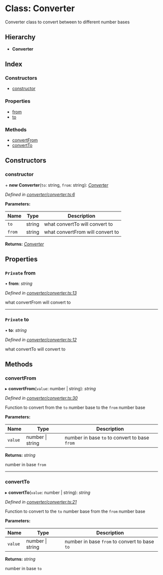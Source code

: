 
# Class: Converter

Converter class to convert between to different number bases

## Hierarchy

* **Converter**

## Index

### Constructors

* [constructor](_converter_converter_.converter.md#constructor)

### Properties

* [from](_converter_converter_.converter.md#private-from)
* [to](_converter_converter_.converter.md#private-to)

### Methods

* [convertFrom](_converter_converter_.converter.md#convertfrom)
* [convertTo](_converter_converter_.converter.md#convertto)

## Constructors

### <a id="constructor" name="constructor"></a>  constructor

\+ **new Converter**(`to`: string, `from`: string): *[Converter](_converter_converter_.converter.md)*

*Defined in [converter/converter.ts:6](https://github.com/nvitaterna/bconvert/blob/master/src/converter/converter.ts#L6)*

**Parameters:**

Name | Type | Description |
------ | ------ | ------ |
`to` | string | what convertTo will convert to |
`from` | string | what convertFrom will convert to  |

**Returns:** *[Converter](_converter_converter_.converter.md)*

## Properties

### <a id="private-from" name="private-from"></a> `Private` from

• **from**: *string*

*Defined in [converter/converter.ts:13](https://github.com/nvitaterna/bconvert/blob/master/src/converter/converter.ts#L13)*

what convertFrom will convert to

___

### <a id="private-to" name="private-to"></a> `Private` to

• **to**: *string*

*Defined in [converter/converter.ts:12](https://github.com/nvitaterna/bconvert/blob/master/src/converter/converter.ts#L12)*

what convertTo will convert to

## Methods

### <a id="convertfrom" name="convertfrom"></a>  convertFrom

▸ **convertFrom**(`value`: number | string): *string*

*Defined in [converter/converter.ts:30](https://github.com/nvitaterna/bconvert/blob/master/src/converter/converter.ts#L30)*

Function to convert from the `to` number base to the `from` number base

**Parameters:**

Name | Type | Description |
------ | ------ | ------ |
`value` | number &#124; string | number in base `to` to convert to base `from` |

**Returns:** *string*

number in base `from`

___

### <a id="convertto" name="convertto"></a>  convertTo

▸ **convertTo**(`value`: number | string): *string*

*Defined in [converter/converter.ts:21](https://github.com/nvitaterna/bconvert/blob/master/src/converter/converter.ts#L21)*

Function to convert to the `to` number base from the `from` number base

**Parameters:**

Name | Type | Description |
------ | ------ | ------ |
`value` | number &#124; string | number in base `from` to convert to base `to` |

**Returns:** *string*

number in base `to`
